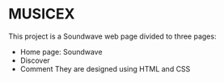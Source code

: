 # MUSICEX
This project is a Soundwave web page divided to three pages:
- Home page: Soundwave
- Discover
- Comment
They are designed using HTML and CSS
